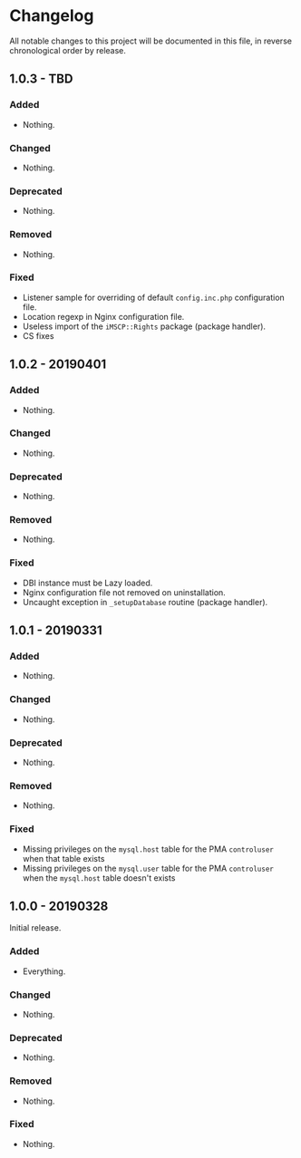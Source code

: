 # Changelog

All notable changes to this project will be documented in this file, in reverse chronological order by release.

## 1.0.3 - TBD

### Added

- Nothing.

### Changed

- Nothing.

### Deprecated

- Nothing.

### Removed

- Nothing.

### Fixed

- Listener sample for overriding of default `config.inc.php` configuration file.
- Location regexp in Nginx configuration file.
- Useless import of the `iMSCP::Rights` package (package handler).
- CS fixes

## 1.0.2 - 20190401

### Added

- Nothing.

### Changed

- Nothing.

### Deprecated

- Nothing.

### Removed

- Nothing.

### Fixed

- DBI instance must be Lazy loaded.
- Nginx configuration file not removed on uninstallation.
- Uncaught exception in `_setupDatabase` routine (package handler).

## 1.0.1 - 20190331

### Added

- Nothing.

### Changed

- Nothing.

### Deprecated

- Nothing.

### Removed

- Nothing.

### Fixed

- Missing privileges on the `mysql.host` table for the PMA `controluser` when that table exists
- Missing privileges on the `mysql.user` table for the PMA `controluser` when the `mysql.host` table doesn't exists

## 1.0.0 - 20190328

Initial release.

### Added

- Everything.

### Changed

- Nothing.

### Deprecated

- Nothing.

### Removed

- Nothing.

### Fixed

- Nothing.
